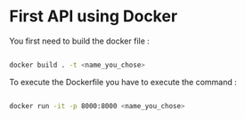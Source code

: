 # First API using Docker

You first need to build the docker file :

```bash

docker build . -t <name_you_chose>

```

To execute the Dockerfile you have to execute the command :

```bash

docker run -it -p 8000:8000 <name_you_chose> 

```